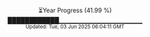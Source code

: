 <p align="center">
⏳Year Progress (41.99 %)<br>
████████████▁▁▁▁▁▁▁▁▁▁▁▁▁▁▁▁▁▁ <br>
<sub>Updated: Tue, 03 Jun 2025 06:04:11 GMT</sub>
</p>

